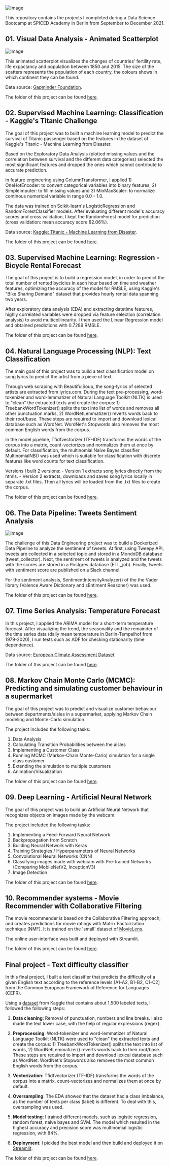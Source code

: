 ![Image](https://github.com/i-dominguez/spiced_projects/blob/main/spiced_logo.png)

This repository contains the projects I completed during a Data Science Bootcamp at SPICED Academy in Berlin from September to December 2021.

## 01. Visual Data Analysis - Animated Scatterplot

![Image](https://github.com/i-dominguez/spiced_projects/blob/main/01_data_visualization/animated_plot.gif)

This animated scatterplot visualizes the changes of countries' fertility rate, life expactancy and population between 1850 and 2015. The size of the scatters represents the population of each country, the colours shows in which continent they can be found.

Data source: [Gapminder Foundation](https://www.gapminder.org/data/).

The folder of this project can be found [here](https://github.com/i-dominguez/spiced_projects/tree/main/01_data_visualization).


## 02. Supervised Machine Learning: Classification - Kaggle's Titanic Challenge

The goal of this project was to built a machine learning model to predict the survival of Titanic passenger based on the features in the dataset of Kaggle's Titanic - Machine Learning from Disaster.

Based on the Exploratory Data Analysis (plotted missing values and the correlation between survival and the different data categories) selected the most significant features and dropped the ones which cannot contribute to accurate prediction.

In feature engineering using ColumnTransformer, I applied 1) OneHotEncoder: to convert categorical variables into binary features, 2) SimpleImputer: to fill missing values and 3) MinMaxScaler: to normalize continous numerical variable in range 0.0 - 1.0.

The data was trained on Scikit-learn's LogisticRegression and RandomForestClassifier models. After evaluating different model's accuracy scores and cross validation, I kept the RandomForest model for prediction (cross validation: mean accuracy score 82.06%).

Data source: [Kaggle: Titanic - Machine Learning from Disaster](https://www.kaggle.com/c/titanic/overview).

The folder of this project can be found [here](https://github.com/i-dominguez/spiced_projects/tree/main/02_titanic_classification).

## 03. Supervised Machine Learning: Regression - Bicycle Rental Forecast

The goal of this project is to build a regression model, in order to predict the total number of rented bycicles in each hour based on time and weather features, optimizing the accuracy of the model for RMSLE, using Kaggle's "Bike Sharing Demand" dataset that provides hourly rental data spanning two years.

After exploratory data analysis (EDA) and extracting datetime features, highly correlated variables were dropped via feature selection (correlation analysis) to avoid multicollinearity. I then used the Linear Regression model and obtained predictions with 0.7289 RMSLE.

The folder of this project can be found [here](https://github.com/i-dominguez/spiced_projects/tree/main/03_regression_bicycle_rental).

## 04. Natural Language Processing (NLP): Text Classification

The main goal of this project was to build a text classification model on song lyrics to predict the artist from a piece of text.

Through web scraping with BeautifulSoup, the song-lyrics of selected artists are extracted from lyrics.com. During the text pre-processing, word-tokenizer and word-lemmatizer of Natural Language Toolkit (NLTK) is used to "clean" the extracted texts and create the corpus: 1) TreebankWordTokenizer() splits the text into list of words and removes all other punctuation marks, 2) WordNetLemmatizer() reverts words back to their root/base. These steps are required to import and download lexical database such as WordNet. WordNet's Stopwords also removes the most common English words from the corpus.

In the model pipeline, Tfidfvectorizer (TF-IDF) transforms the words of the corpus into a matrix, count-vectorizes and normalizes them at once by default. For classification, the multinomial Naive Bayes classifier MultinomialNB() was used which is suitable for classification with discrete features like word counts for text classification.

Versions
I built 2 versions: - Version 1 extracts song lyrics directly from the htmls. - Version 2 extracts, downloads and saves song lyrics locally in separate .txt files. Then all lyrics will be loaded from the .txt files to create the corpus.

The folder of this project can be found [here](https://github.com/i-dominguez/spiced_projects/tree/main/04_nlp_text_classification).

## 06. The Data Pipeline: Tweets Sentiment Analysis

![Image](https://github.com/i-dominguez/spiced_projects/blob/main/06_docker_etl_data_pipeline/twitter_slackbot/structure.svg)

The challenge of this Data Engineering project was to build a Dockerized Data Pipeline to analyze the sentiment of tweets. At first, using Tweepy API, tweets are collected in a selected topic and stored in a MondoDB database (tweet_collector). Next, the sentiment of tweets is analyzed and the tweets with the scores are stored in a Postgres database (ETL_job). Finally, tweets with sentiment score are published on a Slack channel.

For the sentiment analysis, SentimentIntensityAnalyzer() of the the Vader library (Valence Aware Dictionary and sEntiment Reasoner) was used.

The folder of this project can be found [here](https://github.com/i-dominguez/spiced_projects/tree/main/06_docker_etl_data_pipeline/twitter_slackbot).

## 07. Time Series Analysis: Temperature Forecast

In this project, I applied the ARIMA model for a short-term temperature forecast. After visualizing the trend, the seasonality and the remainder of the time series data (daily mean temperature in Berlin-Tempelhof from 1979-2020), I run tests such as ADF for checking stationarity (time dependence).

Data source: [European Climate Assessment Dataset](https://www.ecad.eu/).

The folder of this project can be found [here](https://github.com/i-dominguez/spiced_projects/tree/main/07_time_series).

## 08. Markov Chain Monte Carlo (MCMC): Predicting and simulating customer behaviour in a supermarket

The goal of this project was to predict and visualize customer behaviour between departments/aisles in a supermarket, applying Markov Chain modeling and Monte-Carlo simulation.

The project included the following tasks:

1. Data Analysis
2. Calculating Transition Probabilities between the aisles
3. Implementing a Customer Class
4. Running MCMC (Markov-Chain Monte-Carlo) simulation for a single class customer
5. Extending the simulation to multiple customers
6. Animation/Visualization

The folder of this project can be found [here](https://github.com/i-dominguez/spiced_projects/tree/main/08_markov_chain_montecarlo).


## 09. Deep Learning - Artificial Neural Network

The goal of this project was to build an Artificial Neural Network that recognizes objects on images made by the webcam:

The project included the following tasks:

1. Implementing a Feed-Forward Neural Network
2. Backpropagation from Scratch
3. Building Neural Network with Keras
4. Training Strategies / Hyperparameters of Neural Networks
5. Convolutional Neural Networks (CNN)
6. Classifying images made with webcam with Pre-trained Networks (Comparing MobileNetV2, InceptionV3)
7. Image Detection

The folder of this project can be found [here](https://github.com/i-dominguez/spiced_projects/tree/main/09_deep_learning).


## 10. Recommender systems - Movie Recommender with Collaborative Filtering

The movie recommender is based on the Collaborative Filtering approach, and creates predictions for movie ratings with Matrix Factorization technique (NMF). It is trained on the 'small' dataset of [MovieLens](https://grouplens.org/datasets/movielens/).

The online user-interface was built and deployed with Streamlit.

The folder of this project can be found [here](https://github.com/i-dominguez/spiced_projects/tree/main/10_recommender_system).


## Final project - Text difficulty classifier
In this final project, I built a text classifier that predicts the difficulty of a given English text according to the reference levels [A1-A2, B1-B2, C1-C2] from the Common European Framework of Reference for Languages (CEFR).

Using a [dataset](https://www.kaggle.com/datasets/amontgomerie/cefr-levelled-english-texts) from Kaggle that contains about 1,500 labeled texts, I followed the following steps:

1. **Data cleaning**:
Removal of punctuation, numbers and line breaks. I also made the text lower case, with the help of regular expressions (regex).

2. **Preprocessing**:
Word-tokenizer and word-lemmatizer of Natural Language Toolkit (NLTK) were used to "clean" the extracted texts and create the corpus: 1) TreebankWordTokenizer() splits the text into list of words, 2) WordNetLemmatizer() reverts words back to their root/base. These steps are required to import and download lexical database such as WordNet. WordNet's Stopwords also removes the most common English words from the corpus.

3. **Vectorization**:
Tfidfvectorizer (TF-IDF) transforms the words of the corpus into a matrix, count-vectorizes and normalizes them at once by default. 

4. **Oversampling**:
The EDA showed that the dataset had a class imbalance, as the number of texts per class (label) is different. To deal with this, oversampling was used.

5. **Model testing**:
I trained different models, such as logistic regression, random forest, naive bayes and SVM. The model which resulted in the highest accuracy and precision score was multinomial logistic regression, with 84%.

6. **Deployment**:
I pickled the best model and then build and deployed it on [Streamlit](https://i-dominguez-text-difficulty-app-l9fuvk.streamlitapp.com/).


The folder of this project can be found [here](https://github.com/i-dominguez/spiced_projects/tree/main/final_project).





